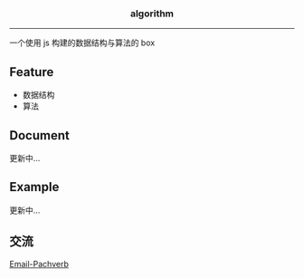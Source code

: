 <h3 align="center">algorithm</h3>

---

一个使用 js 构建的数据结构与算法的 box

## Feature

- 数据结构
- 算法

## Document
更新中...

## Example
更新中...

## 交流

[Email-Pachverb](1506262681@qq.com)
